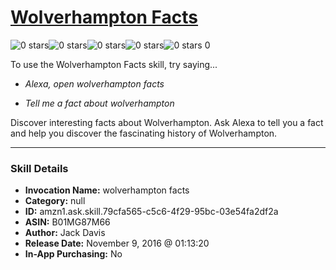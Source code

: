 # [Wolverhampton Facts](http://alexa.amazon.com/#skills/amzn1.ask.skill.79cfa565-c5c6-4f29-95bc-03e54fa2df2a)
![0 stars](../../images/ic_star_border_black_18dp_1x.png)![0 stars](../../images/ic_star_border_black_18dp_1x.png)![0 stars](../../images/ic_star_border_black_18dp_1x.png)![0 stars](../../images/ic_star_border_black_18dp_1x.png)![0 stars](../../images/ic_star_border_black_18dp_1x.png) 0

To use the Wolverhampton Facts skill, try saying...

* *Alexa, open wolverhampton facts*

* *Tell me a fact about wolverhampton*

Discover interesting facts about Wolverhampton. Ask Alexa to tell you a fact and help you discover the fascinating history of Wolverhampton.

***

### Skill Details

* **Invocation Name:** wolverhampton facts
* **Category:** null
* **ID:** amzn1.ask.skill.79cfa565-c5c6-4f29-95bc-03e54fa2df2a
* **ASIN:** B01MG87M66
* **Author:** Jack Davis
* **Release Date:** November 9, 2016 @ 01:13:20
* **In-App Purchasing:** No
